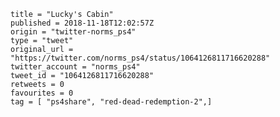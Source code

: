 ```
title = "Lucky's Cabin"
published = 2018-11-18T12:02:57Z
origin = "twitter-norms_ps4"
type = "tweet"
original_url = "https://twitter.com/norms_ps4/status/1064126811716620288"
twitter_account = "norms_ps4"
tweet_id = "1064126811716620288"
retweets = 0
favourites = 0
tag = [ "ps4share", "red-dead-redemption-2",]
```

<p class='image'><img src='https://mnf.m17s.net/2018/11/18/DsSJsbpXQAAPEnn.jpg' alt=''></p>

